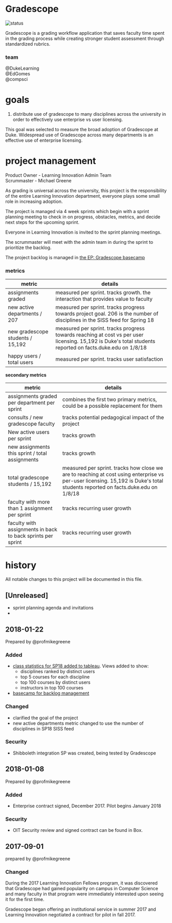 # Gradescope

![status](https://img.shields.io/badge/status-pilot-brightgreen.svg)

Gradescope is a grading workflow application that saves faculty time spent in the grading process while creating stronger student assessment through standardized rubrics.

### team
@DukeLearning  
@EdGomes  
@compsci    

# goals
1. distribute use of gradescope to many disciplines across the university in order to effectively use enterprise vs user licensing.

This goal was selected to measure the broad adoption of Gradescope at Duke. Widespread use of Gradescope across many departments is an effective use of enterprise licensing.

# project management
Product Owner - Learning Innovation Admin Team  
Scrummaster - Michael Greene

As grading is universal across the university, this project is the responsibility of the entire Learning Innovation department, everyone plays some small role in increasing adoption. 

The project is managed via 4 week sprints which begin with a sprint planning meeting to check in on progress, obstacles, metrics, and decide next steps for the upcoming sprint.

Everyone in Learning Innovation is invited to the sprint planning meetings.

The scrummaster will meet with the admin team in during the sprint to prioritize the backlog.

The project backlog is managed in [the EP: Gradescope basecamp](https://3.basecamp.com/3615344/projects/6132066)

### metrics

metric | details
---|---
assignments graded | measured per sprint. tracks growth. the interaction that provides value to faculty
new active departments / 207 | measured per sprint. tracks progress towards project goal. 206 is the number of disciplines in the SISS feed for Spring 18
new gradescope students / 15,192  | measured per sprint. tracks progress towards reaching at cost vs per user licensing. 15,192 is Duke's total students reported on facts.duke.edu on 1/8/18
happy users / total users | measured per sprint. tracks user satisfaction


**secondary metrics**

metric | details
---|---
assignments graded per department per sprint | combines the first two primary metrics, could be a possible replacement for them
consults / new gradescope faculty | tracks potential pedagogical impact of the project
New active users per sprint | tracks growth
new assignments this sprint / total assignments | tracks growth
total gradescope students / 15,192 | measured per sprint. tracks how close we are to reaching at cost using enterprise vs per-user licensing. 15,192 is Duke's total students reported on facts.duke.edu on 1/8/18
faculty with more than 1 assignment per sprint | tracks recurring user growth
faculty with assignments in back to back sprints per sprint | tracks recurring user growth

# history 
All notable changes to this project will be documented in this file.

## [Unreleased]
* sprint planning agenda and invitations
* 

## 2018-01-22
Prepared by @profmikegreene
### Added
* [class statistics for SP18 added to tableau](https://tableau.oit.duke.edu/#/site/prod/workbooks/11455/views). Views added to show:
    * disciplines ranked by distinct users
    * top 5 courses for each discipline
    * top 100 courses by distinct users
    * instructors in top 100 courses
* [basecamp for backlog management](https://3.basecamp.com/3615344/projects/6132066)

### Changed
* clarified the goal of the project
* new active departments metric changed to use the number of disciplines in SP18 SISS feed

### Security
* Shibboleth integration SP was created, being tested by Gradescope

## 2018-01-08
Prepared by @profmikegreene

### Added
* Enterprise contract signed, December 2017. Pilot begins January 2018

### Security
* OIT Security review and signed contract can be found in Box.

## 2017-09-01
prepared by @profmikegreene

### Changed
During the 2017 Learning Innovation Fellows program, it was discovered that Gradescope had gained popularity on campus in Computer Science and many faculty in that program were immediately interested upon seeing it for the first time.

Gradescope began offering an institutional service in summer 2017 and Learning Innovation negotiated a contract for pilot in fall 2017.
